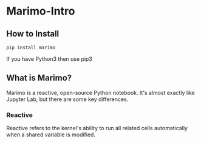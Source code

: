 # Marimo-Intro

## How to Install

```console
pip install marimo
```
If you have Python3 then use pip3

## What is Marimo?

Marimo is a reactive, open-source Python notebook. It's almost exactly like Jupyter Lab, but there are some key differences.

### Reactive

Reactive refers to the kernel's ability to run all related cells automatically when a shared variable is modified.

